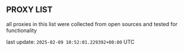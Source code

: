 ## PROXY LIST

all proxies in this list were collected from open sources and tested for functionality

last update: `2025-02-09 10:52:01.229392+00:00` UTC